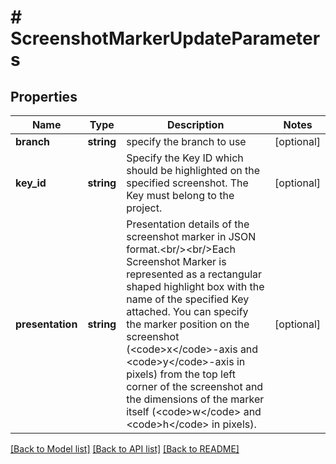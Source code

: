 # # ScreenshotMarkerUpdateParameters

## Properties

Name | Type | Description | Notes
------------ | ------------- | ------------- | -------------
**branch** | **string** | specify the branch to use | [optional] 
**key_id** | **string** | Specify the Key ID which should be highlighted on the specified screenshot. The Key must belong to the project. | [optional] 
**presentation** | **string** | Presentation details of the screenshot marker in JSON format.&lt;br/&gt;&lt;br/&gt;Each Screenshot Marker is represented as a rectangular shaped highlight box with the name of the specified Key attached. You can specify the marker position on the screenshot (&lt;code&gt;x&lt;/code&gt;-axis and &lt;code&gt;y&lt;/code&gt;-axis in pixels) from the top left corner of the screenshot and the dimensions of the marker itself (&lt;code&gt;w&lt;/code&gt; and &lt;code&gt;h&lt;/code&gt; in pixels). | [optional] 

[[Back to Model list]](../../README.md#documentation-for-models) [[Back to API list]](../../README.md#documentation-for-api-endpoints) [[Back to README]](../../README.md)


